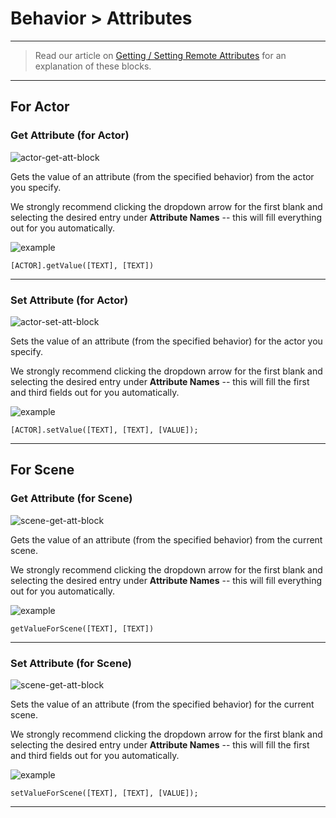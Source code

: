 # Behavior > Attributes

***

> Read our article on [Getting / Setting Remote Attributes](http://www.stencyl.com/help/view/set-get-attributes-remotely/) for an explanation of these blocks.

***

## For Actor

### Get Attribute (for Actor)

![actor-get-att-block](http://static.stencyl.com/pedia2/block-images/7%20-%20Behavior/1%20-%20Attributes/get-attribute.png)

Gets the value of an attribute (from the specified behavior) from the actor you specify.

We strongly recommend clicking the dropdown arrow for the first blank and selecting the desired entry under **Attribute Names** -- this will fill everything out for you automatically.

![example](http://static.stencyl.com/pedia2/ch7/getset/image01.png)

```
[ACTOR].getValue([TEXT], [TEXT])
```

***

### Set Attribute (for Actor)

![actor-set-att-block](http://static.stencyl.com/pedia2/block-images/7%20-%20Behavior/1%20-%20Attributes/set-attribute.png)

Sets the value of an attribute (from the specified behavior) for the actor you specify.

We strongly recommend clicking the dropdown arrow for the first blank and selecting the desired entry under **Attribute Names** -- this will fill the first and third fields out for you automatically.

![example](http://static.stencyl.com/pedia2/ch7/getset/image01.png)

```
[ACTOR].setValue([TEXT], [TEXT], [VALUE]);
```

***

## For Scene

### Get Attribute (for Scene)

![scene-get-att-block](http://static.stencyl.com/pedia2/block-images/7%20-%20Behavior/1%20-%20Attributes/scene-get-attribute.png)

Gets the value of an attribute (from the specified behavior) from the current scene.

We strongly recommend clicking the dropdown arrow for the first blank and selecting the desired entry under **Attribute Names** -- this will fill everything out for you automatically.

![example](http://static.stencyl.com/pedia2/ch7/getset/image01.png)

```
getValueForScene([TEXT], [TEXT])
```

***

### Set Attribute (for Scene)

![scene-get-att-block](http://static.stencyl.com/pedia2/block-images/7%20-%20Behavior/1%20-%20Attributes/scene-get-attribute.png)

Sets the value of an attribute (from the specified behavior) for the current scene.

We strongly recommend clicking the dropdown arrow for the first blank and selecting the desired entry under **Attribute Names** -- this will fill the first and third fields out for you automatically.

![example](http://static.stencyl.com/pedia2/ch7/getset/image01.png)

```
setValueForScene([TEXT], [TEXT], [VALUE]);
```

***

